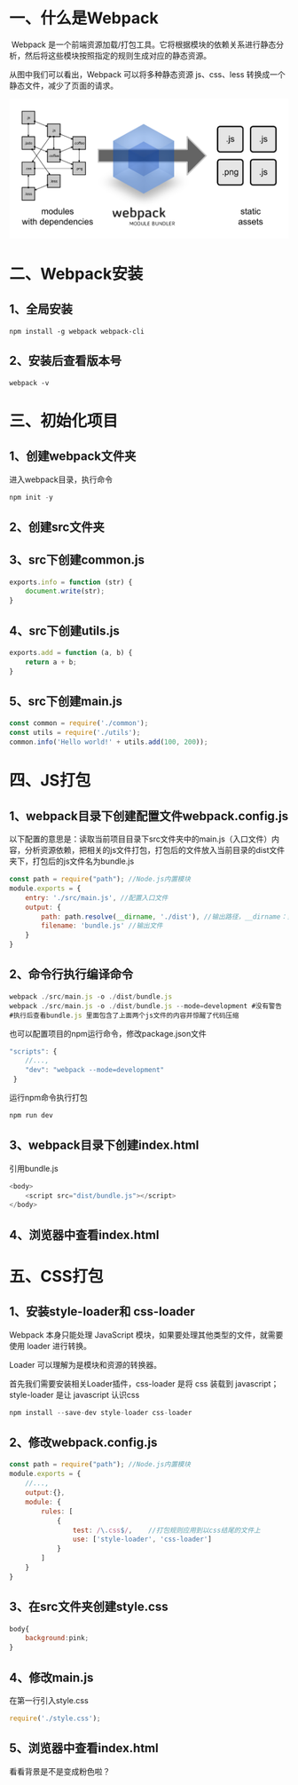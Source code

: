 # 一、什么是Webpack

​	Webpack 是一个前端资源加载/打包工具。它将根据模块的依赖关系进行静态分析，然后将这些模块按照指定的规则生成对应的静态资源。

从图中我们可以看出，Webpack 可以将多种静态资源 js、css、less 转换成一个静态文件，减少了页面的请求。 

![img](images/what-is-webpack.png)

# 二、Webpack安装

## 1、全局安装

```
npm install -g webpack webpack-cli
```

## 2、安装后查看版本号

```
webpack -v
```

# 三、初始化项目

## 1、创建webpack文件夹

进入webpack目录，执行命令

```js
npm init -y
```

## 2、创建src文件夹

## 3、src下创建common.js

```js
exports.info = function (str) {
    document.write(str);
}
```

## 4、src下创建utils.js

```js
exports.add = function (a, b) {
    return a + b;
}
```

## 5、src下创建main.js

```js
const common = require('./common');
const utils = require('./utils');
common.info('Hello world!' + utils.add(100, 200));
```

# 四、JS打包

## 1、webpack目录下创建配置文件webpack.config.js

以下配置的意思是：读取当前项目目录下src文件夹中的main.js（入口文件）内容，分析资源依赖，把相关的js文件打包，打包后的文件放入当前目录的dist文件夹下，打包后的js文件名为bundle.js

```js
const path = require("path"); //Node.js内置模块
module.exports = {
    entry: './src/main.js', //配置入口文件
    output: {
        path: path.resolve(__dirname, './dist'), //输出路径，__dirname：当前文件所在路径
        filename: 'bundle.js' //输出文件
    }
}
```

## 2、命令行执行编译命令

```js
webpack ./src/main.js -o ./dist/bundle.js
webpack ./src/main.js -o ./dist/bundle.js --mode=development #没有警告
#执行后查看bundle.js 里面包含了上面两个js文件的内容并惊醒了代码压缩
```

也可以配置项目的npm运行命令，修改package.json文件

```js
"scripts": {
    //...,
    "dev": "webpack --mode=development"
 }
```

运行npm命令执行打包

```js
npm run dev
```

## 3、webpack目录下创建index.html

引用bundle.js

```js
<body>
    <script src="dist/bundle.js"></script>
</body>
```

## 4、浏览器中查看index.html

# 五、CSS打包

## 1、安装style-loader和 css-loader

Webpack 本身只能处理 JavaScript 模块，如果要处理其他类型的文件，就需要使用 loader 进行转换。

Loader 可以理解为是模块和资源的转换器。

首先我们需要安装相关Loader插件，css-loader 是将 css 装载到 javascript；style-loader 是让 javascript 认识css

```js
npm install --save-dev style-loader css-loader 
```

## 2、修改webpack.config.js

```js
const path = require("path"); //Node.js内置模块
module.exports = {
    //...,
    output:{},
    module: {
        rules: [  
            {  
                test: /\.css$/,    //打包规则应用到以css结尾的文件上
                use: ['style-loader', 'css-loader']
            }  
        ]  
    }
}
```

## 3、在src文件夹创建style.css

```js
body{
    background:pink;
}
```

## 4、修改main.js

在第一行引入style.css

```js
require('./style.css');
```

## 5、浏览器中查看index.html 

看看背景是不是变成粉色啦？